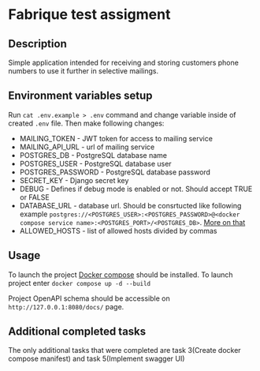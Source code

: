 # Fabrique test assigment

## Description
Simple application intended for receiving and storing customers phone numbers to use it further in selective mailings.

## Environment variables setup
Run `cat .env.example > .env` command and change variable inside of created `.env` file. Then make following changes:
* MAILING_TOKEN - JWT token for access to mailing service
* MAILING_API_URL - url of mailing service
* POSTGRES_DB - PostgreSQL database name
* POSTGRES_USER - PostgreSQL database user
* POSTGRES_PASSWORD - PostgreSQL database password
* SECRET_KEY - Django secret key
* DEBUG - Defines if debug mode is enabled or not. Should accept TRUE or FALSE
* DATABASE_URL - database url. Should be consrtucted like following example `postgres://<POSTGRES_USER>:<POSTGRES_PASSWORD>@<docker compose service name>:<POSTGRES_PORT>/<POSTGRES_DB>`. [More on that](https://jdbc.postgresql.org/documentation/head/connect.html)
* ALLOWED_HOSTS - list of allowed hosts divided by commas

## Usage
To launch the project [Docker compose](https://docs.docker.com/compose/install/) should be installed. To launch project enter
`docker compose up -d --build`

Project OpenAPI schema should be accessible on `http://127.0.0.1:8080/docs/` page.

## Additional completed tasks
The only additional tasks that were completed are task 3(Create docker compose manifest) and task 5(Implement swagger UI)
